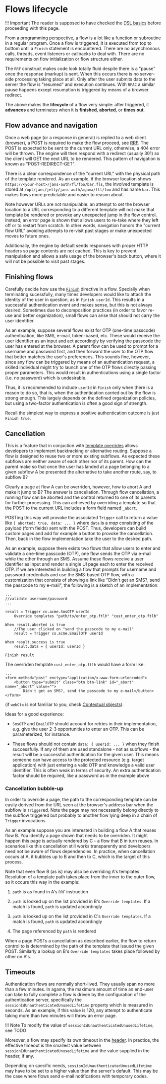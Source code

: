 # Flows lifecycle

!!! Important
    The reader is supposed to have checked the [DSL basics](./dsl.md) before proceeding with this page.
    
From a programming perspective, a flow is a lot like a function or subroutine in a regular program. Once a flow is triggered, it is executed from top to bottom until a `Finish` statement is encountered. There are no asynchronous calls, threads, event listeners or callbacks to deal with. There are no requirements on flow initialization or flow structure either.

The `RRF` construct makes code look totally fluid despite there is a "pause" once the response (markup) is sent. When this occurs there is no server-side processing taking place at all. Only after the user submits data to the server the flow is "resumed" and execution continues. With `RFAC` a similar pause happens except resumption is triggered by means of a browser redirect.

The above makes the **lifecycle** of a flow very simple: after triggered, it **advances** and terminates when it is **finished**, **aborted**, or **times out**. 

## Flow advance and navigation

Once a web page (or a response in general) is replied to a web client (browser), a POST is required to make the flow proceed, see [RRF](./dsl-full.md#RRF). The POST is expected to be sent to the current URL only, otherwise, a 404 error will be thrown. The engine will then respond with a redirect (usually 301) so the client will GET the next URL to be rendered. This pattern of navigation is known as "POST-REDIRECT-GET".

There is a clear correspondence of the "current URL" with the physical path of the template rendered. As an example, if the browser location shows `https://<your-host>/jans-auth/fl/foo/bar.fls`, the involved template is stored at `/opt/jans/jetty/jans-auth/agama/ftl/foo` and has name `bar`. This makes flows more predictable and easier to reason about.

Note however URLs are not manipulable: an attempt to set the browser location to a URL corresponding to a different template will not make that template be rendered or provoke any unexpected jump in the flow control. Instead, an error page is shown that allows users to re-take where they left off or to restart from scratch. In other words, navigation honors the "current flow URL" avoiding attempts to re-visit past stages or make unexpected moves to future ones.

Additionally, the engine by default sends responses with proper HTTP headers so page contents are not cached. This is key to prevent manipulation and allows a safe usage of the browser's back button, where it will not be possible to visit past stages. 

## Finishing flows

Carefully decide how use the [`Finish`](./dsl-full.md#flow-finish) directive in a flow. Specially when terminating sucessfully, many times developers would like to attach the identity of the user in question, as in `Finish userId`. This results in a successful authentication event and makes sense, but this is not always desired. Sometimes due to decomposition practices (in order to favor re-use and better organization), small flows can arise that should not carry the user identifier.

As an example, suppose several flows exist for OTP (one-time passcode) authentication, like SMS, e-mail, token-based, etc. These would receive the user identifier as an input and act accordingly by verifying the passcode the user has entered at the browser. A parent flow can be used to prompt for a username and password first, and then forward the user to the OTP flow that better matches the user's preferences. This sounds fine, however, since any flow can be triggered by means of an authentication request, a skilled individual might try to launch one of the OTP flows directly passing proper parameters. This would result in authentications using a single factor (i.e. no password) which is undesirable.   

Thus, it is recommended to include `userId` in `Finish` only when there is a reason to do so, that is, when the authentication carried out by the flow is strong enough. This largely depends on the defined organization policies, but using a two-factor authentication is often a good sign of strength. 

Recall the simplest way to express a positive authentication outcome is just `Finish true`.

## Cancellation

This is a feature that in conjuction with [template overrides](./dsl-full.md#template-overrides) allows developers to implement backtracking or alternative routing. Suppose a flow is designed to reuse two or more existing subflows. As expected these subflows are neither aware of each other nor of its parent. How can the parent make so that once the user has landed at a page belonging to a given subflow A be presented the alternative to take another route, say, to subflow B?

Clearly a page at flow A can be overriden, however, how to abort A and make it jump to B? The answer is cancellation. Through flow cancellation, a running flow can be aborted and the control returned to one of its parents for further processing. This can achieved by overriding a template so that the POST to the current URL includes a form field named `_abort`.

POSTing this way will provoke the associated `Trigger` call to return a value like `{ aborted: true, data: ... }` where `data` is a _map_ consisting of the payload (form fields) sent with the POST. Thus, developers can build custom pages and add for example a button to provoke the cancellation. Then, back in the flow implementation take the user to the desired path.

As an example, suppose there exists two flows that allow users to enter and validate a one-time passcode (OTP), one flow sends the OTP via e-mail while the other through an SMS. Assume these flows receive a user identifier as input and render a single UI page each to enter the received OTP. If we are interested in building a flow that prompts for username and password credentials and use the SMS-based OTP flow, with a customization that consists of showing a link like "Didn't get an SMS?, send the passcode to my e-mail", the following is a sketch of an implementation:

```
...
//validate username/password
...

result = Trigger co.acme.SmsOTP userId
    Override templates "path/to/enter_otp.ftlh" "cust_enter_otp.ftlh"

When result.aborted is true
    //The user clicked on "send the passcode to my e-mail"
    result = Trigger co.acme.EmailOTP userId

When result.success is true
	result.data = { userId: userId }

Finish result

```

The overriden template `cust_enter_otp.ftlh` would have a form like:

```
...
<form method="post" enctype="application/x-www-form-urlencoded">
    <button type="submit" class="btn btn-link" id="_abort" name="_abort" value="">
        Didn't get an SMS?, send the passcode to my e-mail</button>
</form>
```

(if `webCtx` is not familiar to you, check [Contextual objects](./flows-lifecycle.md#contextual-objects)).

Ideas for a good experience:

- `SmsOTP` and `EmailOTP` should account for retries in their implementation, e.g. give the user 2-3 opportunities to enter an OTP. This can be parameterized, for instance.

- These flows should not contain `data: { userId: ... }` when they finish successfully. If any of them are used standalone - not as subflows - the result will be a successful authentication for the given user. This means someone can have access to the protected resource (e.g. target application) with just entering a valid OTP and knowledge a valid user identifier. This is often weak in terms of security. An extra authentication factor should be required, like a password as in the example above

### Cancellation bubble-up

In order to override a page, the path to the corresponding template can be easily derived from the URL seen at the browser's address bar when the subflow is `Trigger`ed. Note the page may not necessarily belong directly to the subflow  triggered but probably to another flow lying deep in a chain of `Trigger` invocations. 

As an example suppose you are interested in building a flow A that reuses flow B. You identify a page shown that needs to be overriden. It might happen this page is actually rendered by C - a flow that B in turn reuses. In scenarios like this cancellation still works transparently and developers need not be aware of flows dependencies. In practice, when cancellation occurs at A, it bubbles up to B and then to C, which is the target of this process. 

Note that even flow B (as is) may also be overriding A's templates. Resolution of a template path takes place from the inner to the outer flow, so it occurs this way in the example:

1. `path` is as found in A's `RRF` instruction

1. `path` is looked up on the list provided in B's `Override templates`. If a match is found, `path` is updated accordingly 

1. `path` is looked up on the list provided in C's `Override templates`. If a match is found, `path` is updated accordingly

1. The page referenced by `path` is rendered

When a page POSTs a cancellation as described earlier, the flow to return control to is determined by the path of the template that issued the given POST. Similarly a lookup on B's `Override templates` takes place followed by other on A's. 

## Timeouts

Authentication flows are normally short-lived. They usually span no more than a few minutes. In agama, the maximum amount of time an end-user can take to fully complete a flow is driven by the configuration of the authentication server, specifically the `sessionIdUnauthenticatedUnusedLifetime` property which is measured in seconds. As an example, if this value is 120, any attempt to authenticate taking more than two minutes will throw an error page.

!!! Note
    To modify the value of `sessionIdUnauthenticatedUnusedLifetime`, see TODO

Moreover, a flow may specify its own timeout in the [header](./dsl-full#header-basics). In practice, the effective timeout is the smallest value between `sessionIdUnauthenticatedUnusedLifetime` and the value supplied in the header, if any.

Depending on specific needs, `sessionIdUnauthenticatedUnusedLifetime` may have to be set to a higher value than the server's default. This may be the case where flows send e-mail notifications with temporary codes.
